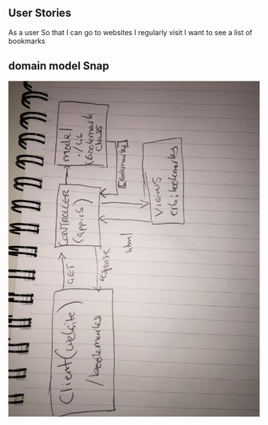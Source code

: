 ## User Stories


As a user
So that I can go to websites I regularly visit
I want to see a list of bookmarks


## domain model Snap 

![Domain model snap for user story](https://github.com/sibamunsanje/bookmark_manager/blob/master/Image%20from%20iOS.jpg)
